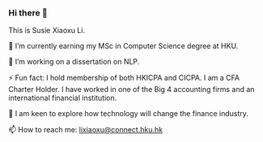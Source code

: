 ### Hi there 👋

<!--
**lxx-holmes/lxx-holmes** is a ✨ _special_ ✨ repository because its `README.md` (this file) appears on your GitHub profile.

Here are some ideas to get you started:

- 🔭 I’m currently working on ...
- 🌱 I’m currently learning ...
- 👯 I’m looking to collaborate on ...
- 🤔 I’m looking for help with ...
- 💬 Ask me about ...
- 📫 How to reach me: ...
- 😄 Pronouns: ...
- ⚡ Fun fact: ...
-->

This is Susie Xiaoxu Li.

🌱 I’m currently earning my MSc in Computer Science degree at HKU.

🔭 I’m working on a dissertation on NLP.

⚡ Fun fact: I hold membership of both HKICPA and CICPA. I am a CFA Charter Holder. 
I have worked in one of the Big 4 accounting firms and an international financial institution.

💬 I am keen to explore how technology will change the finance industry.

📫 How to reach me: lixiaoxu@connect.hku.hk
